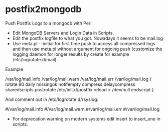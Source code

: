 # postfix2mongodb
Push Postfix Logs to a mongodb with Perl

- Edit MongoDB Servers and Login Data in Scripts.
- Edit the postfix logfile to what you got. Nowadays it seems to be mail.log
- Use meta.pl --initial for first time push to access all compressed logs and then use meta.pl without argument for ongoing push (customize the logging daemon for longer results by create for example /etc/logrotate.d/mail). 

Example

/var/log/mail.info
/var/log/mail.warn
/var/log/mail.err
/var/log/mail.log
{
        rotate 90
        daily
        missingok
        notifempty
        compress
        delaycompress
        sharedscripts
        postrotate
                /etc/init.d/postfix reload > /dev/null
        endscript
}

And comment out in /etc/logrotate.d/rsyslog:

#/var/log/mail.info
#/var/log/mail.warn
#/var/log/mail.err
#/var/log/mail.log

- For deprecation warning on modern systems edit insert to insert_one in scripts.

